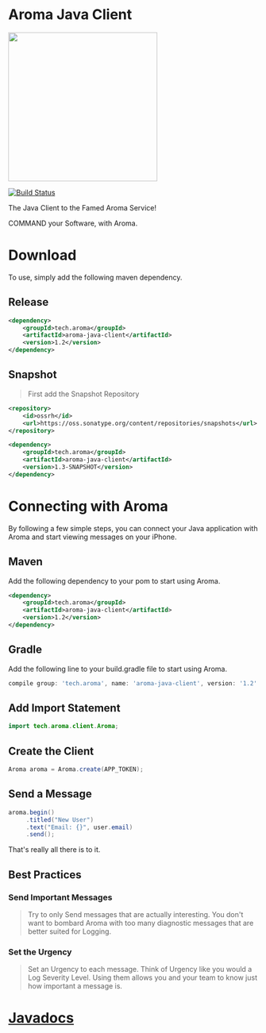 Aroma Java Client
==============================================

[<img src="https://raw.githubusercontent.com/RedRoma/Aroma/develop/Graphics/Logo.png" width="300">](http://aroma.redroma.tech/)

[![Build Status](http://jenkins.redroma.tech/view/Aroma/job/Aroma%20Java%20Client/badge/icon)](http://jenkins.redroma.tech/view/Aroma/job/Aroma%20Java%20Client/)

The Java Client to the Famed Aroma Service!

COMMAND your Software, with Aroma.

# Download

To use, simply add the following maven dependency.


## Release
```xml
<dependency>
	<groupId>tech.aroma</groupId>
	<artifactId>aroma-java-client</artifactId>
	<version>1.2</version>
</dependency>
```

## Snapshot

>First add the Snapshot Repository
```xml
<repository>
	<id>ossrh</id>
    <url>https://oss.sonatype.org/content/repositories/snapshots</url>
</repository>
```

```xml
<dependency>
	<groupId>tech.aroma</groupId>
	<artifactId>aroma-java-client</artifactId>
	<version>1.3-SNAPSHOT</version>
</dependency>
```


# Connecting with Aroma

By following a few simple steps, you can connect your Java application with Aroma and start viewing messages on your iPhone.


## Maven

Add the following dependency to your pom to start using Aroma.

```xml
<dependency>
	<groupId>tech.aroma</groupId>
	<artifactId>aroma-java-client</artifactId>
	<version>1.2</version>
</dependency>
```

## Gradle

Add the following line to your build.gradle file to start using Aroma.
```groovy
compile group: 'tech.aroma', name: 'aroma-java-client', version: '1.2'
```

## Add Import Statement
```java
import tech.aroma.client.Aroma;
```

## Create the Client
```java
Aroma aroma = Aroma.create(APP_TOKEN);
```

## Send a Message
```java
aroma.begin()
     .titled("New User")
     .text("Email: {}", user.email)
     .send();
```

That's really all there is to it.

## Best Practices

### Send Important Messages
>Try to only Send messages that are actually interesting. You don't want to bombard Aroma with too many diagnostic messages that are better suited for Logging.

### Set the Urgency
>Set an Urgency to each message. Think of Urgency like you would a Log Severity Level. Using them allows you and your team to know just how important a message is.


# [Javadocs](http://www.javadoc.io/doc/tech.aroma/aroma-java-client/)
